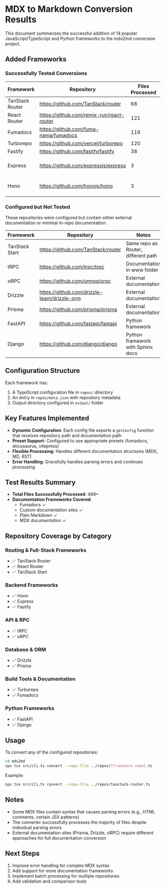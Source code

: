 # MDX to Markdown Conversion Results

This document summarizes the successful addition of 14 popular JavaScript/TypeScript and Python frameworks to the mdx2md conversion project.

## Added Frameworks

### Successfully Tested Conversions

| Framework | Repository | Files Processed | Documentation Framework |
|-----------|------------|-----------------|------------------------|
| TanStack Router | https://github.com/TanStack/router | 68 | Custom (tanstack.com) |
| React Router | https://github.com/remix-run/react-router | 121 | Custom (reactrouter.com) |
| Fumadocs | https://github.com/fuma-nama/fumadocs | 119 | Fumadocs (self-documenting) |
| Turborepo | https://github.com/vercel/turborepo | 120 | Custom |
| Fastify | https://github.com/fastify/fastify | 38 | Markdown |
| Express | https://github.com/expressjs/express | 3 | Markdown (minimal docs in repo) |
| Hono | https://github.com/honojs/hono | 3 | Markdown (minimal docs in repo) |

### Configured but Not Tested

These repositories were configured but contain either external documentation or minimal in-repo documentation:

| Framework | Repository | Notes |
|-----------|------------|-------|
| TanStack Start | https://github.com/TanStack/router | Same repo as Router, different path |
| tRPC | https://github.com/trpc/trpc | Documentation in www folder |
| oRPC | https://github.com/unnoq/orpc | External documentation |
| Drizzle | https://github.com/drizzle-team/drizzle-orm | External documentation |
| Prisma | https://github.com/prisma/prisma | External documentation |
| FastAPI | https://github.com/fastapi/fastapi | Python framework |
| Django | https://github.com/django/django | Python framework with Sphinx docs |

## Configuration Structure

Each framework has:
1. A TypeScript configuration file in `repos/` directory
2. An entry in `repos/meta.json` with repository metadata
3. Output directory configured in `output/` folder

## Key Features Implemented

- **Dynamic Configuration**: Each config file exports a `getConfig` function that receives repository path and documentation path
- **Preset Support**: Configured to use appropriate presets (fumadocs, docusaurus, vitepress)
- **Flexible Processing**: Handles different documentation structures (MDX, MD, RST)
- **Error Handling**: Gracefully handles parsing errors and continues processing

## Test Results Summary

- **Total Files Successfully Processed**: 469+
- **Documentation Frameworks Covered**: 
  - Fumadocs ✓
  - Custom documentation sites ✓
  - Plain Markdown ✓
  - MDX documentation ✓

## Repository Coverage by Category

### Routing & Full-Stack Frameworks
- ✅ TanStack Router
- ✅ React Router  
- ✅ TanStack Start

### Backend Frameworks
- ✅ Hono
- ✅ Express
- ✅ Fastify

### API & RPC
- ✅ tRPC
- ✅ oRPC

### Database & ORM
- ✅ Drizzle
- ✅ Prisma

### Build Tools & Documentation
- ✅ Turborepo
- ✅ Fumadocs

### Python Frameworks
- ✅ FastAPI
- ✅ Django

## Usage

To convert any of the configured repositories:

```bash
cd mdx2md
npx tsx src/cli.ts convert --repo-file ../repos/[framework-name].ts
```

Example:
```bash
npx tsx src/cli.ts convert --repo-file ../repos/tanstack-router.ts
```

## Notes

- Some MDX files contain syntax that causes parsing errors (e.g., HTML comments, certain JSX patterns)
- The converter successfully processes the majority of files despite individual parsing errors
- External documentation sites (Prisma, Drizzle, oRPC) require different approaches for full documentation conversion

## Next Steps

1. Improve error handling for complex MDX syntax
2. Add support for more documentation frameworks
3. Implement batch processing for multiple repositories
4. Add validation and comparison tools